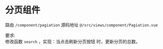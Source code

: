 # 分页组件
路由 `/component/pagiation`
源码地址 `@/src/views/component/Pagiation.vue`

要求:  
修改函数 `search` ，实现：当点击刷新分页按钮 时，更新分页的总数。